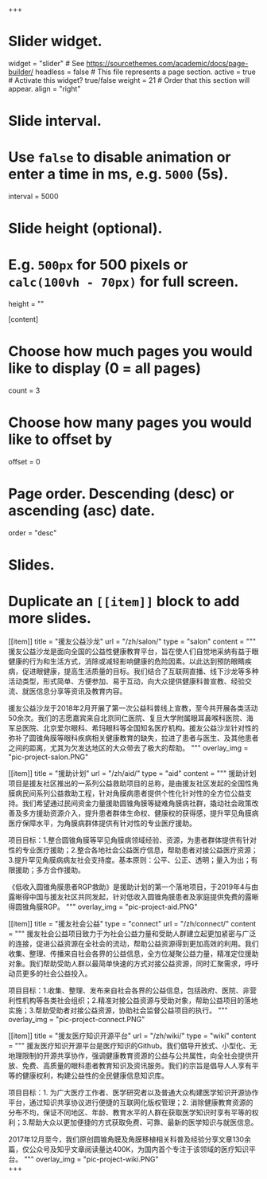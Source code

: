 +++
# Slider widget.
widget = "slider"  # See https://sourcethemes.com/academic/docs/page-builder/
headless = false  # This file represents a page section.
active = true  # Activate this widget? true/false
weight = 21  # Order that this section will appear.
align = "right"

# Slide interval.
# Use `false` to disable animation or enter a time in ms, e.g. `5000` (5s).
interval = 5000

# Slide height (optional).
# E.g. `500px` for 500 pixels or `calc(100vh - 70px)` for full screen.
height = ""


[content]
  # Choose how much pages you would like to display (0 = all pages)
  count = 3
  
  # Choose how many pages you would like to offset by
  offset = 0

  # Page order. Descending (desc) or ascending (asc) date.
  order = "desc"

# Slides.
# Duplicate an `[[item]]` block to add more slides.
[[item]]
  title = "援友公益沙龙"
  url = "/zh/salon/"
  type = "salon"
  content = """ 援友公益沙龙是面向全国的公益性健康教育平台，旨在使人们自觉地采纳有益于眼健康的行为和生活方式，消除或减轻影响健康的危险因素。以此达到预防眼睛疾病，促进眼健康，提高生活质量的目标。我们结合了互联网直播、线下沙龙等多种活动类型，形式简单、方便参加、易于互动，向大众提供健康科普宣教、经验交流、就医信息分享等资讯及教育内容。

援友公益沙龙于2018年2月开展了第一次公益科普线上宣教，至今共开展各类活动50余次。我们的志愿嘉宾来自北京同仁医院、复旦大学附属眼耳鼻喉科医院、海军总医院、北京爱尔眼科、希玛眼科等全国知名医疗机构。援友公益沙龙针对性的弥补了圆锥角膜等眼科疾病相关健康教育的缺失，拉进了患者与医生、及其他患者之间的距离，尤其为欠发达地区的大众带去了极大的帮助。
  """
  overlay_img = "pic-project-salon.PNG" 
  
[[item]]
  title = "援助计划"
  url = "/zh/aid/"
  type = "aid"
  content = """ 援助计划项目是援友社区推出的一系列公益救助项目的总称，是由援友社区发起的全国性角膜病民间系列公益救助工程，针对角膜病患者提供个性化针对性的全方位公益支持。我们希望通过民间资金力量援助圆锥角膜等疑难角膜病社群，撬动社会政策改善及多方援助资源介入，提升患者群体生命权、健康权的获得感，提升罕见角膜病医疗保障水平，为角膜病群体提供有针对性的专业医疗援助。

项目目标：1.整合圆锥角膜等罕见角膜病领域经验、资源，为患者群体提供有针对性的专业医疗援助；2.整合各地社会公益医疗信息，帮助患者对接公益医疗资源；3.提升罕见角膜病病友社会支持度。基本原则：公平、公正、透明；量入为出；有限援助；多方合作援助。

《低收入圆锥角膜患者RGP救助》是援助计划的第一个落地项目，于2019年4与由露晰得中国与援友社区共同发起，针对低收入圆锥角膜患者及家庭提供免费的露晰得圆锥角膜RGP。
  """
  overlay_img = "pic-project-aid.PNG"  

[[item]]
  title = "援友社会公益"
  type = "connect"
  url = "/zh/connect/"
  content = """ 援友社会公益项目致力于为社会公益力量和受助人群建立起更加紧密与广泛的连接，促进公益资源在全社会的流动，帮助公益资源得到更加高效的利用。我们收集、整理、传播来自社会各界的公益信息，全方位凝聚公益力量，精准定位援助对象。我们帮助受助人群以最简单快速的方式对接公益资源，同时汇聚需求，呼吁动员更多的社会公益投入。

项目目标：1.收集、整理、发布来自社会各界的公益信息，包括政府、医院、非营利性机构等各类社会组织；2.精准对接公益资源与受助对象，帮助公益项目的落地实施；3.帮助受助者对接公益资源，协助社会监督公益项目的执行。
  """
  overlay_img = "pic-project-connect.PNG"  
  
[[item]]
  title = "援友医疗知识开源平台"
  url = "/zh/wiki/"
  type = "wiki"
  content = """ 援友医疗知识开源平台是医疗知识的Github。我们倡导开放式、小型化、无地理限制的开源共享协作，强调健康教育资源的公益与公共属性，向全社会提供开放、免费、高质量的眼科患者教育知识及资讯服务。我们的宗旨是倡导人人享有平等的健康权利，构建公益性的全民健康信息知识库。

项目目标：1. 为广大医疗工作者、医学研究者以及普通大众构建医学知识开源协作平台，通过知识共享协议进行便捷的互联网化版权管理；2. 消除健康教育资源的分布不均，保证不同地区、年龄、教育水平的人群在获取医学知识时享有平等的权利；3.帮助大众以更加便捷的方式获取免费、可靠、最新的医学知识与就医信息。 

2017年12月至今，我们原创圆锥角膜及角膜移植相关科普及经验分享文章130余篇，仅公众号及知乎文章阅读量达400K，为国内首个专注于该领域的医疗知识平台。
  """
  overlay_img = "pic-project-wiki.PNG"  
+++
